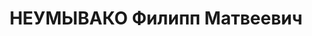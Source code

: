 ---
title: НЕУМЫВАКО Филипп Матвеевич
description: 'капитан, Военком Проскуровского окружного РВК Одесской области.

  ВКВС - 25.11.1937, ВМН. Расстрелян 25.11.1937, Одесса'
---